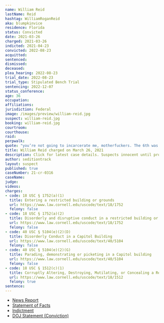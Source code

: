 ```yaml
---
name: William Reid
lastName: Reid
hashtag: WilliamRoganReid
aka: blumpkinvice
residence: Florida
status: Convicted
date: 2021-03-26
charged: 2021-03-26
indicted: 2021-04-23
convicted: 2022-08-23
acquitted:
sentenced:
dismissed:
deceased:
plea_hearing: 2022-08-23
trial_date: 2022-08-23
trial_type: Stipulated Bench Trial
sentencing: 2022-12-07
status_conference:
age: 36
occupation:
affiliations:
jurisdiction: Federal
image: /images/preview/william-reid.jpg
suspect: william-reid.jpg
booking: william-reid.jpg
courtroom:
courthouse:
raid:
perpwalk:
quote: "you’re not going to incarcerate me, motherfuckers. The 6th was a warning"
title: William Reid charged on March 26, 2021
description: Click for latest case details. Suspects innocent until proven guilty.
author: seditiontrack
layout: suspect
published: true
caseNumber: 21-cr-0316
caseName:
judge:
videos:
charges:
- code: 18 USC § 1752(a)(1)
  title: Entering a restricted building or grounds
  url: https://www.law.cornell.edu/uscode/text/18/1752
  felony: false
- code: 18 USC § 1752(a)(2)
  title: Disorderly and disruptive conduct in a restricted building or grounds
  url: https://www.law.cornell.edu/uscode/text/18/1752
  felony: false
- code: 40 USC § 5104(e)(2)(D)
  title: Disorderly Conduct in a Capitol Building
  url: https://www.law.cornell.edu/uscode/text/40/5104
  felony: false
- code: 40 USC § 5104(e)(2)(G)
  title: Parading, demonstrating or picketing in a Capitol building
  url: https://www.law.cornell.edu/uscode/text/40/5104
  felony: false
- code: 18 USC § 1512(c)(1)
  title: Corruptly Altering, Destroying, Mutilating, or Concealing a Record, Document or Other Object
  url: https://www.law.cornell.edu/uscode/text/18/1512
  felony: true
sentence:
---
```

- [News Report](https://www.nbcmiami.com/news/local/davie-man-arrested-in-capitol-riot-faces-cyberstalking-charge-in-south-florida/2420522/)
- [Statement of Facts](https://www.justice.gov/usao-dc/case-multi-defendant/file/1528316/download)
- [Indictment](https://www.justice.gov/usao-dc/case-multi-defendant/file/1392276/download)
- [DOJ Statement (Conviction)](https://www.justice.gov/usao-dc/pr/new-york-man-found-guilty-felony-charge-actions-during-jan-6-capitol-breach)
